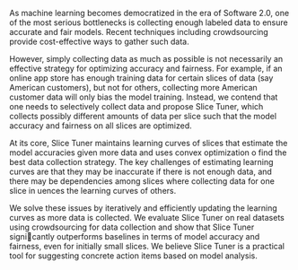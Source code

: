 As machine learning becomes democratized in the era of Software 2.0, one of the most serious bottlenecks is collecting
enough labeled data to ensure accurate and fair models. Recent techniques including crowdsourcing provide cost-effective
ways to gather such data. 

However, simply collecting data as much as possible is not necessarily an effective strategy for optimizing accuracy and fairness. 
For example, if an online app store has enough training data for certain slices of data (say American customers), 
but not for others, collecting more American customer data will only bias the model training. Instead, we contend that one needs to 
selectively collect data and propose Slice Tuner, which collects possibly different amounts of data per slice 
such that the model accuracy and fairness on all slices are optimized. 

At its core, Slice Tuner maintains learning curves of slices that estimate the model accuracies given more data and uses 
convex optimization o find the best data collection strategy. The key challenges of estimating learning curves are that they may
be inaccurate if there is not enough data, and there may be dependencies among slices where collecting data for one
slice in uences the learning curves of others. 

We solve these issues by iteratively and efficiently updating the learning
curves as more data is collected. We evaluate Slice Tuner on real datasets using crowdsourcing for data collection and
show that Slice Tuner signicantly outperforms baselines in terms of model accuracy and fairness, even for initially small
slices. We believe Slice Tuner is a practical tool for suggesting concrete action items based on model analysis.
